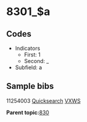 # 8301\_$a

## Codes

-   Indicators
    -   First: 1
    -   Second: \_
-   Subfield: a

## Sample bibs

11254003 [Quicksearch](https://search.library.yale.edu/catalog/11254003) [VXWS](http://prodorbis.library.yale.edu:7014/vxws/GetHoldingsService?bibId=11254003)

**Parent topic:**[830](../../tags/830/830.md)


